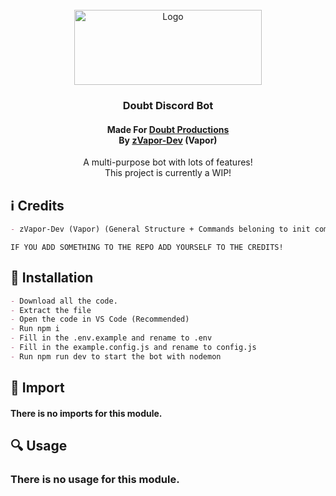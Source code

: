 <!--- README -->

<!--- Information -->
<br />
<div align="center">

<a href="https://github.com/Doubt-Productions/Doubt-Discord-Bot">
  <img src="https://github.com/Doubt-Productions/Assets/logo.png" alt="Logo" width="300" height="120" />
</a>
  
<h3 align="center">Doubt Discord Bot</h3>
<h4 align="center">Made For <a href="https://github.com/Doubt-Productions">Doubt Productions</a><br>By <a href="https://github.com/zVapor-Dev">zVapor-Dev</a> (Vapor)</h4>

A multi-purpose bot with lots of features!<br/>
This project is currently a WIP!

</div>

<!--- Credits -->
## ℹ️ Credits
```md
- zVapor-Dev (Vapor) (General Structure + Commands beloning to init commit)
```

`IF YOU ADD SOMETHING TO THE REPO ADD YOURSELF TO THE CREDITS!`

<!--- Installation -->
## 🔌 Installation
```md
- Download all the code.
- Extract the file
- Open the code in VS Code (Recommended)
- Run npm i
- Fill in the .env.example and rename to .env
- Fill in the example.config.js and rename to config.js
- Run npm run dev to start the bot with nodemon
```

<!--- Import -->
## 🔗 Import

#### There is no imports for this module.

<!--- Usage -->
## 🔍 Usage

### There is no usage for this module.

